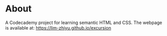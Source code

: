 # About
A Codecademy project for learning semantic HTML and CSS. The webpage is available at: https://lim-zhiyu.github.io/excursion
